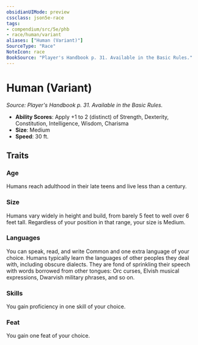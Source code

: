 ```yaml
---
obsidianUIMode: preview
cssclass: json5e-race
tags:
- compendium/src/5e/phb
- race/human/variant
aliases: ["Human (Variant)"]
SourceType: "Race"
NoteIcon: race
BookSource: "Player's Handbook p. 31. Available in the Basic Rules."
---
```

# Human (Variant)
*Source: Player's Handbook p. 31. Available in the Basic Rules.*  

- **Ability Scores**: Apply +1 to 2 (distinct) of Strength, Dexterity, Constitution, Intelligence, Wisdom, Charisma
- **Size**: Medium
- **Speed**: 30 ft.

## Traits

### Age

Humans reach adulthood in their late teens and live less than a century.

### Size

Humans vary widely in height and build, from barely 5 feet to well over 6 feet tall. Regardless of your position in that range, your size is Medium.

### Languages

You can speak, read, and write Common and one extra language of your choice. Humans typically learn the languages of other peoples they deal with, including obscure dialects. They are fond of sprinkling their speech with words borrowed from other tongues: Orc curses, Elvish musical expressions, Dwarvish military phrases, and so on.

### Skills

You gain proficiency in one skill of your choice.

### Feat

You gain one feat of your choice.